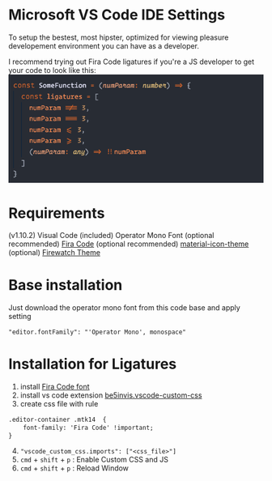 # Microsoft VS Code IDE Settings
To setup the bestest, most hipster, optimized for viewing pleasure developement environment you can have as a developer.

I recommend trying out Fira Code ligatures if you're a JS developer to get your code to look like this:
![js example](js_example.png)


# Requirements
(v1.10.2) Visual Code
(included) Operator Mono Font
(optional recommended) [Fira Code](https://github.com/tonsky/FiraCode)
(optional recommended) [material-icon-theme](https://marketplace.visualstudio.com/items?itemName=PKief.material-icon-theme)
(optional) [Firewatch Theme](https://marketplace.visualstudio.com/items?itemName=ulthes.theme-firewatch)


# Base installation
Just download the operator mono font from this code base and apply setting
````
"editor.fontFamily": "'Operator Mono', monospace"
````


# Installation for Ligatures
1) install [Fira Code font](https://github.com/tonsky/FiraCode)
2) install vs code extension [be5invis.vscode-custom-css](https://marketplace.visualstudio.com/items?itemName=be5invis.vscode-custom-css)
3) create css file with rule
````
.editor-container .mtk14  {
    font-family: 'Fira Code' !important;
}
````
4) `"vscode_custom_css.imports": ["<css_file>"]`
5) `cmd` + `shift` + `p` : Enable Custom CSS and JS
6) `cmd` + `shift` + `p` : Reload Window


